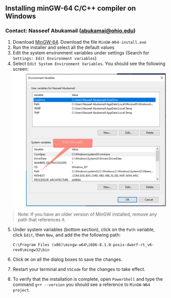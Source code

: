 ## Installing minGW-64 C/C++ compiler on Windows
### Contact: Nasseef Abukamail (abukamai@ohio.edu)

1. Download [MinGW-64](https://sourceforge.net/projects/mingw-w64/files/mingw-w64/). Download the file `MinGW-W64-install.exe`
2. Run the installer and select all the default values
3. Edit the system environment variables under settings (Search for `Settings: Edit Environment variables`)
4. Select `Edit System Environment Variables`. You should see the following screen:
   ![env-vars.png](env-vars.png)
   
> Note: If you have an older version of MinGW installed, remove any path that references it.
   
5. Under system variables (bottom section), click on the `Path` variable, click `Edit`, then `New`, and add the the following path:
    ```console
    C:\Program Files (x86)\mingw-w64\i686-8.1.0-posix-dwarf-rt_v6-rev0\mingw32\bin
    ```

6. Click `OK` on all the dialog boxes to save the changes.

7.  Restart your terminal and `VSCode` for the changes to take effect.
8.  To verify that the installation is complete, open `PowerShell` and type the command `g++ --version` you should see a reference to `MinGW-W64 project`.
   
    